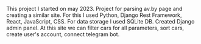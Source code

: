 This project I started on may 2023. Project for parsing av.by page and creating a similar site. For this I used Python, Django Rest Framework, React, JavaScript, CSS.
For data storage I used SQLite DB. 
Created Django admin panel.
At this site we can filter cars for all parameters, sort cars, create user's account, connect telegram bot. 
